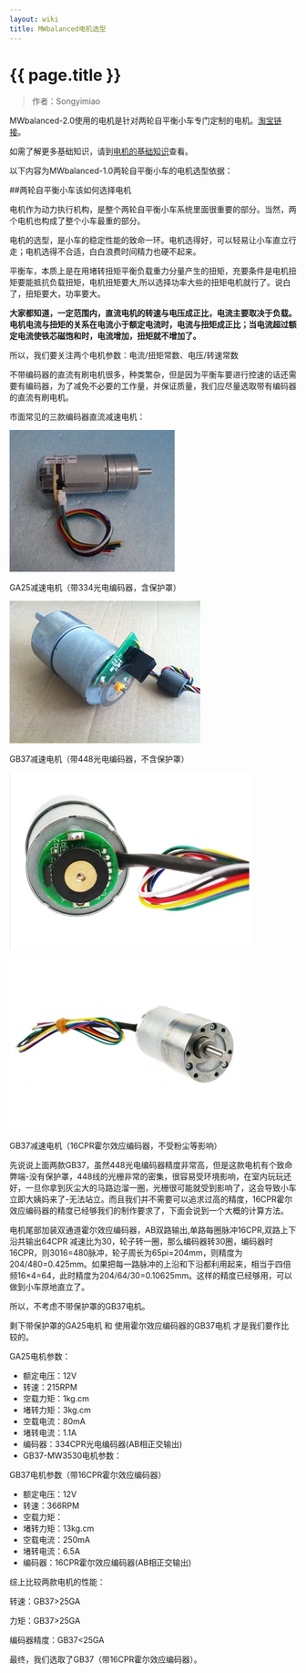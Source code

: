 ```yaml
---
layout: wiki
title: MWbalanced电机选型
---
```


# {{ page.title }}

> 作者：Songyimiao

MWbalanced-2.0使用的电机是针对两轮自平衡小车专门定制的电机。[淘宝链接](https://item.taobao.com/item.htm?spm=a1z10.1-c.w4004-2285046357.4.LqBktW&id=524029857706)。

如需了解更多基础知识，请到[电机的基础知识](/wiki/motor-base.html)查看。

以下内容为MWbalanced-1.0两轮自平衡小车的电机选型依据：

##两轮自平衡小车该如何选择电机

电机作为动力执行机构，是整个两轮自平衡小车系统里面很重要的部分。当然，两个电机也构成了整个小车最重的部分。

电机的选型，是小车的稳定性能的致命一环。电机选得好，可以轻易让小车直立行走；电机选得不合适，白白浪费时间精力也硬不起来。

平衡车，本质上是在用堵转扭矩平衡负载重力分量产生的扭矩，充要条件是电机扭矩要能抵抗负载扭矩，电机扭矩要大,所以选择功率大些的扭矩电机就行了。说白了，扭矩要大，功率要大。

**大家都知道，一定范围内，直流电机的转速与电压成正比，电流主要取决于负载。电机电流与扭矩的关系在电流小于额定电流时，电流与扭矩成正比；当电流超过额定电流使铁芯磁饱和时，电流增加，扭矩就不增加了。**

所以，我们要关注两个电机参数：电流/扭矩常数、电压/转速常数

不带编码器的直流有刷电机很多，种类繁杂，但是因为平衡车要进行控速的话还需要有编码器，为了减免不必要的工作量，并保证质量，我们应尽量选取带有编码器的直流有刷电机。

市面常见的三款编码器直流减速电机：

![](/img/wiki/motor-ga25.png)

GA25减速电机（带334光电编码器，含保护罩）

![](/img/wiki/motor-GB37-2.jpg)

GB37减速电机（带448光电编码器，不含保护罩）

![](/img/wiki/motor-GB37-3.png) 

![](/img/wiki/motor-GB37-1.png) 

GB37减速电机（16CPR霍尔效应编码器，不受粉尘等影响）

先说说上面两款GB37，虽然448光电编码器精度非常高，但是这款电机有个致命弊端-没有保护罩，448线的光栅非常的密集，很容易受环境影响，在室内玩玩还好，一旦你拿到灰尘大的马路边溜一圈，光栅很可能就受到影响了，这会导致小车立即大姨妈来了-无法站立。而且我们并不需要可以追求过高的精度，16CPR霍尔效应编码器的精度已经够我们的制作要求了，下面会说到一个大概的计算方法。

电机尾部加装双通道霍尔效应编码器，AB双路输出,单路每圈脉冲16CPR,双路上下沿共输出64CPR 减速比为30，轮子转一圈，那么编码器转30圈，编码器时16CPR，则3016=480脉冲，轮子周长为65pi=204mm，则精度为204/480=0.425mm。如果把每一路脉冲的上沿和下沿都利用起来，相当于四倍频16×4=64，此时精度为204/64/30=0.10625mm。这样的精度已经够用，可以做到小车原地直立了。

所以，不考虑不带保护罩的GB37电机。

剩下带保护罩的GA25电机 和 使用霍尔效应编码器的GB37电机 才是我们要作比较的。

GA25电机参数：

* 额定电压：12V
* 转速：215RPM
* 空载力矩：1kg.cm
* 堵转力矩：3kg.cm
* 空载电流：80mA
* 堵转电流：1.1A
* 编码器：334CPR光电编码器(AB相正交输出)
* GB37-MW3530电机参数：

GB37电机参数（带16CPR霍尔效应编码器）

* 额定电压：12V
* 转速：366RPM
* 空载力矩：
* 堵转力矩：13kg.cm
* 空载电流：250mA
* 堵转电流：6.5A
* 编码器：16CPR霍尔效应编码器(AB相正交输出)

综上比较两款电机的性能：

转速：GB37>25GA

力矩：GB37>25GA

编码器精度：GB37<25GA

最终，我们选取了GB37（带16CPR霍尔效应编码器）。
